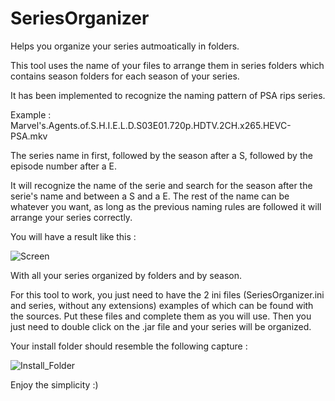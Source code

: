 # SeriesOrganizer
Helps you organize your series autmoatically in folders.

This tool uses the name of your files to arrange them in series folders which contains season folders for each season of your series.

It has been implemented to recognize the naming pattern of PSA rips series.

Example :
Marvel's.Agents.of.S.H.I.E.L.D.S03E01.720p.HDTV.2CH.x265.HEVC-PSA.mkv

The series name in first, followed by the season after a S, followed by the episode number after a E.

It will recognize the name of the serie and search for the season after the serie's name and between a S and a E. The rest of the name can be whatever you want, as long as the previous naming rules are followed it will arrange your series correctly.

You will have a result like this :

![Screen](http://zupimages.net/up/16/31/v2r2.png)

With all your series organized by folders and by season. 

For this tool to work, you just need to have the 2 ini files (SeriesOrganizer.ini and series, without any extensions) examples of which can be found with the sources. Put these files and complete them as you will use. Then you just need to double click on the .jar file and your series will be organized.

Your install folder should resemble the following capture :

![Install_Folder](http://zupimages.net/up/16/31/4hzh.png)

Enjoy the simplicity :)
